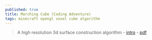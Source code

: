 ```yaml
---
published: true
title: Marching Cube (Coding Adventure)
tags: minecraft opengl voxel cube algorithm
---
```


> A high resolution 3d surface construction algorithm - [intro](https://www.youtube.com/watch?v=M3iI2l0ltbE) - [pdf](https://people.eecs.berkeley.edu/~jrs/meshpapers/LorensenCline.pdf)
